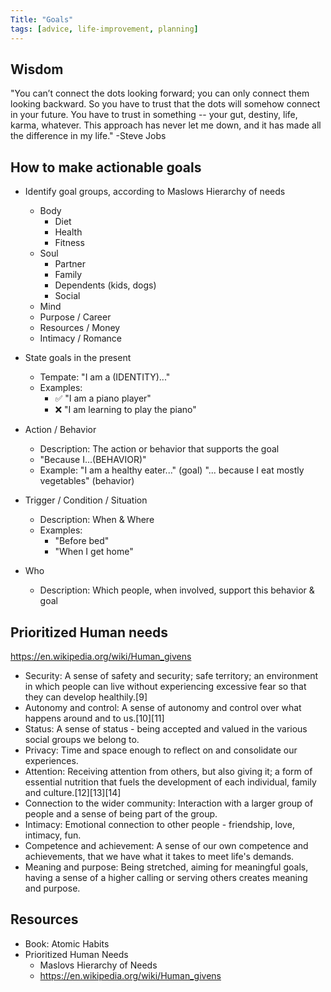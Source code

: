 ```yaml
---
Title: "Goals"
tags: [advice, life-improvement, planning]
---
```


## Wisdom
"You can’t connect the dots looking forward; you can only connect them looking backward. So you have to trust that the dots will somehow connect in your future. You have to trust in something -- your gut, destiny, life, karma, whatever. This approach has never let me down, and it has made all the difference in my life." -Steve Jobs


## How to make actionable goals

- Identify goal groups, according to Maslows Hierarchy of needs
    - Body
        - Diet
        - Health
        - Fitness
    - Soul
        - Partner
        - Family
        - Dependents (kids, dogs)
        - Social
    - Mind
    - Purpose / Career
    - Resources / Money
    - Intimacy / Romance
- State goals in the present
    - Tempate: "I am a (IDENTITY)..."
    - Examples:
        - ✅ "I am a piano player"
        - ❌ "I am learning to play the piano"
    

- Action / Behavior
    - Description: The action or behavior that supports the goal
    - "Because I...(BEHAVIOR)"
    - Example:
        "I am a healthy eater..." (goal) "... because I eat mostly vegetables" (behavior)
        
- Trigger / Condition / Situation
    - Description: When & Where
    - Examples:
        - "Before bed"
        - "When I get home"
        
- Who
    - Description: Which people, when involved, support this behavior & goal
    

## Prioritized Human needs
https://en.wikipedia.org/wiki/Human_givens

- Security: A sense of safety and security; safe territory; an environment in which people can live without experiencing excessive fear so that they can develop healthily.[9]
- Autonomy and control: A sense of autonomy and control over what happens around and to us.[10][11]
- Status: A sense of status - being accepted and valued in the various social groups we belong to.
- Privacy: Time and space enough to reflect on and consolidate our experiences.
- Attention: Receiving attention from others, but also giving it; a form of essential nutrition that fuels the development of each individual, family and culture.[12][13][14]
- Connection to the wider community: Interaction with a larger group of people and a sense of being part of the group.
- Intimacy: Emotional connection to other people - friendship, love, intimacy, fun.
- Competence and achievement: A sense of our own competence and achievements, that we have what it takes to meet life's demands.
- Meaning and purpose: Being stretched, aiming for meaningful goals, having a sense of a higher calling or serving others creates meaning and purpose.





## Resources
- Book: Atomic Habits
- Prioritized Human Needs
    - Maslovs Hierarchy of Needs
    - https://en.wikipedia.org/wiki/Human_givens

